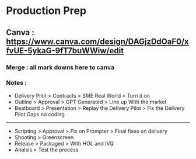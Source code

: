 # Production Prep
## Canva : https://www.canva.com/design/DAGjzDdOaF0/xfvUE-5ykaG-9fT7buWWiw/edit
### Merge : all mark downs here to canva
### Notes :
- Delivery Pilot > Contracts > SME Real World > Turn it on
- Outline > Approval > GPT Generated > Line up With the market
- Beatboard > Presentation > Replay the Delivery Pilot > Fix the Delivery Pilot Gaps
no coding
--- 
- Scripting > Approval > Fix on Prompter > Final fixes on delivery
- Shooting > Greenscreen 
- Release > Packaged > With HOL and IVQ
- Analsis > Test the process
